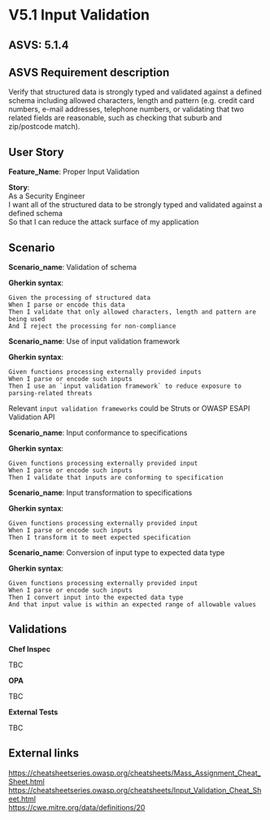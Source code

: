 # V5.1 Input Validation

## ASVS: 5.1.4

## ASVS Requirement description

Verify that structured data is strongly typed and validated
against a defined schema including allowed characters, length 
and pattern (e.g. credit card numbers, e-mail addresses,
telephone numbers, or validating that two related fields are
reasonable, such as checking that suburb and zip/postcode match).

## User Story

**Feature_Name**: Proper Input Validation

**Story**:\
As a Security Engineer\
I want all of the structured data to be strongly typed and validated against
a defined schema\
So that I can reduce the attack surface of my application

## Scenario

**Scenario_name**: Validation of schema

**Gherkin syntax**:

```gherkin
Given the processing of structured data
When I parse or encode this data
Then I validate that only allowed characters, length and pattern are being used
And I reject the processing for non-compliance
```

**Scenario_name**: Use of input validation framework

**Gherkin syntax**:

```gherkin
Given functions processing externally provided inputs
When I parse or encode such inputs
Then I use an `input validation framework` to reduce exposure to parsing-related threats
```

Relevant `input validation frameworks` could be Struts or OWASP ESAPI Validation API

**Scenario_name**: Input conformance to specifications

**Gherkin syntax**:

```gherkin
Given functions processing externally provided input
When I parse or encode such inputs
Then I validate that inputs are conforming to specification
```

**Scenario_name**: Input transformation to specifications

**Gherkin syntax**:

```gherkin
Given functions processing externally provided input
When I parse or encode such inputs
Then I transform it to meet expected specification
```

**Scenario_name**: Conversion of input type to expected data type

**Gherkin syntax**:

```gherkin
Given functions processing externally provided input
When I parse or encode such inputs
Then I convert input into the expected data type
And that input value is within an expected range of allowable values
```

## Validations

**Chef Inspec**

TBC

**OPA**

TBC

**External Tests**

TBC

## External links

<https://cheatsheetseries.owasp.org/cheatsheets/Mass_Assignment_Cheat_Sheet.html> \
<https://cheatsheetseries.owasp.org/cheatsheets/Input_Validation_Cheat_Sheet.html> \
<https://cwe.mitre.org/data/definitions/20>

